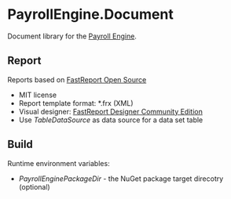 # PayrollEngine.Document
Document library for the [Payroll Engine](https://github.com/Payroll-Engine).

## Report
Reports based on [FastReport Open Source](https://github.com/FastReports/FastReport)

- MIT license
- Report template format: *.frx (XML)
- Visual designer: [FastReport Designer Community Edition](https://github.com/FastReports/FastReport/releases/latest)
- Use *TableDataSource* as data source for a data set table

## Build
Runtime environment variables:

- *PayrollEnginePackageDir* - the NuGet package target direcotry (optional)
